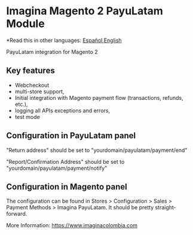 # Imagina Magento 2 PayuLatam Module

*Read this in other languages: [Español](README.es.md),[English](README.md)

PayuLatam integration for Magento 2

## Key features
- Webcheckout
- multi-store support,
- Initial integration with Magento payment flow (transactions, refunds, etc.),
- logging all APIs exceptions and errors,
- test mode

## Configuration in PayuLatam panel

"Return address" should be set to "yourdomain/payulatam/payment/end"

"Report/Confirmation Address" should be set to "yourdomain/payulatam/payment/notify"


## Configuration in Magento panel

The configuration can be found in Stores > Configuration > Sales > Payment Methods > Imagina PayuLatam. It should be pretty straight-forward.

More Information:  https://www.imaginacolombia.com